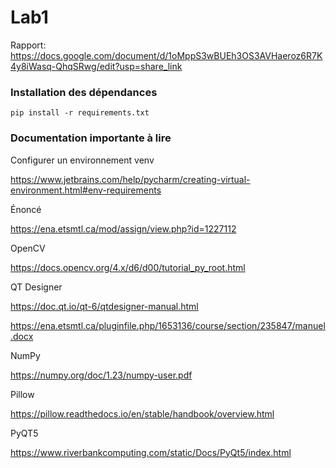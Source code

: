 # Lab1

Rapport: https://docs.google.com/document/d/1oMppS3wBUEh3OS3AVHaeroz6R7K4y8iWasq-QhqSRwg/edit?usp=share_link

### Installation des dépendances

`pip install -r requirements.txt`

### Documentation importante à lire

Configurer un environnement venv

https://www.jetbrains.com/help/pycharm/creating-virtual-environment.html#env-requirements

Énoncé

https://ena.etsmtl.ca/mod/assign/view.php?id=1227112


OpenCV

https://docs.opencv.org/4.x/d6/d00/tutorial_py_root.html

QT Designer

https://doc.qt.io/qt-6/qtdesigner-manual.html

https://ena.etsmtl.ca/pluginfile.php/1653136/course/section/235847/manuel.docx

NumPy

https://numpy.org/doc/1.23/numpy-user.pdf

Pillow

https://pillow.readthedocs.io/en/stable/handbook/overview.html

PyQT5

https://www.riverbankcomputing.com/static/Docs/PyQt5/index.html
